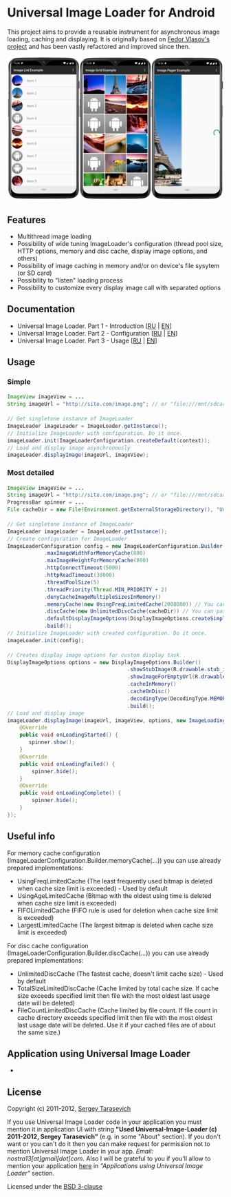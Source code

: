 # Universal Image Loader for Android

This project aims to provide a reusable instrument for asynchronous image loading, caching and displaying. It is originally based on [Fedor Vlasov's project](https://github.com/thest1/LazyList) and has been vastly refactored and improved since then.

![Screenshot](https://github.com/nostra13/Android-Universal-Image-Loader/raw/master/UniversalImageLoader.png)

## Features
 * Multithread image loading
 * Possibility of wide tuning ImageLoader's configuration (thread pool size, HTTP options, memory and disc cache, display image options, and others)
 * Possibility of image caching in memory and/or on device's file sysytem (or SD card)
 * Possibility to "listen" loading process
 * Possibility to customize every display image call with separated options

## Documentation
 * Universal Image Loader. Part 1 - Introduction [[RU](http://nostra13android.blogspot.com/2012/03/4-universal-image-loader-part-1.html) | [EN](http://www.intexsoft.com/blog/item/68-universal-image-loader-part-1.html)]
 * Universal Image Loader. Part 2 - Configuration [[RU](http://nostra13android.blogspot.com/2012/03/5-universal-image-loader-part-2.html) | [EN](http://www.intexsoft.com/blog/item/72-universal-image-loader-part-2.html)]
 * Universal Image Loader. Part 3 - Usage [[RU](http://nostra13android.blogspot.com/2012/03/6-universal-image-loader-part-3-usage.html) | [EN](http://www.intexsoft.com/blog/item/74-universal-image-loader-part-3.html)]
 
## Usage

### Simple

``` java
ImageView imageView = ...
String imageUrl = "http://site.com/image.png"; // or "file:///mnt/sdcard/images/image.jpg"

// Get singletone instance of ImageLoader
ImageLoader imageLoader = ImageLoader.getInstance();
// Initialize ImageLoader with configuration. Do it once.
imageLoader.init(ImageLoaderConfiguration.createDefault(context));
// Load and display image asynchronously
imageLoader.displayImage(imageUrl, imageView);
```

### Most detailed
``` java
ImageView imageView = ...
String imageUrl = "http://site.com/image.png"; // or "file:///mnt/sdcard/images/image.jpg"
ProgressBar spinner = ...
File cacheDir = new File(Environment.getExternalStorageDirectory(), "UniversalImageLoader/Cache");

// Get singletone instance of ImageLoader
ImageLoader imageLoader = ImageLoader.getInstance();
// Create configuration for ImageLoader
ImageLoaderConfiguration config = new ImageLoaderConfiguration.Builder(getApplicationContext())
			.maxImageWidthForMemoryCache(800)
			.maxImageHeightForMemoryCache(800)
			.httpConnectTimeout(5000)
			.httpReadTimeout(30000)
			.threadPoolSize(5)
			.threadPriority(Thread.MIN_PRIORITY + 2)
			.denyCacheImageMultipleSizesInMemory()
			.memoryCache(new UsingFreqLimitedCache(2000000)) // You can pass your own memory cache implementation
			.discCache(new UnlimitedDiscCache(cacheDir)) // You can pass your own disc cache implementation
			.defaultDisplayImageOptions(DisplayImageOptions.createSimple())
			.build();
// Initialize ImageLoader with created configuration. Do it once.
imageLoader.init(config);

// Creates display image options for custom display task
DisplayImageOptions options = new DisplayImageOptions.Builder()
                                       .showStubImage(R.drawable.stub_image)
									   .showImageForEmptyUrl(R.drawable.image_for_empty_url)
                                       .cacheInMemory()
                                       .cacheOnDisc()
									   .decodingType(DecodingType.MEMORY_SAVING)
                                       .build();
// Load and display image
imageLoader.displayImage(imageUrl, imageView, options, new ImageLoadingListener() {
    @Override
    public void onLoadingStarted() {
       spinner.show();
    }
	@Override
	public void onLoadingFailed() {
		spinner.hide();
	}
    @Override
    public void onLoadingComplete() {
        spinner.hide();
    }
});
```

## Useful info
For memory cache configuration (ImageLoaderConfiguration.Builder.memoryCache(...)) you can use already prepared implementations:

 * UsingFreqLimitedCache (The least frequently used bitmap is deleted when cache size limit is exceeded) - Used by default
 * UsingAgeLimitedCache (Bitmap with the oldest using time is deleted when cache size limit is exceeded)
 * FIFOLimitedCache (FIFO rule is used for deletion when cache size limit is exceeded)
 * LargestLimitedCache (The largest bitmap is deleted when cache size limit is exceeded)
 
 For disc cache configuration (ImageLoaderConfiguration.Builder.discCache(...)) you can use already prepared implementations:

 * UnlimitedDiscCache (The fastest cache, doesn't limit cache size) - Used by default
 * TotalSizeLimitedDiscCache (Cache limited by total cache size. If cache size exceeds specified limit then file with the most oldest last usage date will be deleted)
 * FileCountLimitedDiscCache (Cache limited by file count. If file count in cache directory exceeds specified limit then file with the most oldest last usage date will be deleted. Use it if your cached files are of about the same size.)

## Application using Universal Image Loader
* 
 
## License
Copyright (c) 2011-2012, [Sergey Tarasevich](http://nostra13android.blogspot.com)

If you use Universal Image Loader code in your application you must mention it in application UI with string **"Used Universal-Image-Loader (c) 2011-2012, Sergey Tarasevich"** (e.g. in some "About" section). If you don't want or you can't do it then you can make request for permission not to mention Universal Image Loader in your app. 
*Email: nostra13[at]gmail[dot]com*.
Also I will be grateful to you if you'll allow to mention your application [here](https://github.com/nostra13/Android-Universal-Image-Loader) in *"Applications using Universal Image Loader"* section.

Licensed under the [BSD 3-clause](http://www.opensource.org/licenses/BSD-3-Clause)